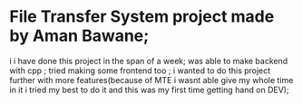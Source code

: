 # File Transfer System project made by Aman Bawane;
i i have done this project in the span of a week;
was able to make backend with cpp ;
tried making some frontend too ;
i wanted to do this project further with more features(because of MTE i wasnt able give my whole time in it i tried my best to do it and this was my first time getting hand on DEV);
